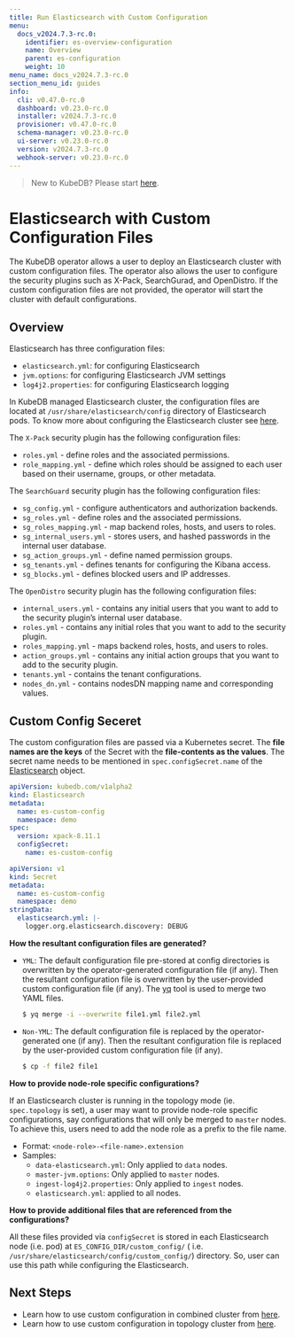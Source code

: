 ```yaml
---
title: Run Elasticsearch with Custom Configuration
menu:
  docs_v2024.7.3-rc.0:
    identifier: es-overview-configuration
    name: Overview
    parent: es-configuration
    weight: 10
menu_name: docs_v2024.7.3-rc.0
section_menu_id: guides
info:
  cli: v0.47.0-rc.0
  dashboard: v0.23.0-rc.0
  installer: v2024.7.3-rc.0
  provisioner: v0.47.0-rc.0
  schema-manager: v0.23.0-rc.0
  ui-server: v0.23.0-rc.0
  version: v2024.7.3-rc.0
  webhook-server: v0.23.0-rc.0
---
```


> New to KubeDB? Please start [here](/docs/v2024.7.3-rc.0/README).

# Elasticsearch with Custom Configuration Files

The KubeDB operator allows a user to deploy an Elasticsearch cluster with custom configuration files. The operator also allows the user to configure the security plugins such as X-Pack, SearchGurad, and OpenDistro. If the custom configuration files are not provided, the operator will start the cluster with default configurations.

## Overview

Elasticsearch has three configuration files:

- `elasticsearch.yml`: for configuring Elasticsearch
- `jvm.options`: for configuring Elasticsearch JVM settings
- `log4j2.properties`: for configuring Elasticsearch logging

In KubeDB managed Elasticsearch cluster, the configuration files are located at `/usr/share/elasticsearch/config` directory of Elasticsearch pods. To know more about configuring the Elasticsearch cluster see [here](https://www.elastic.co/guide/en/elasticsearch/reference/7.10/settings.html).

The `X-Pack` security plugin has the following configuration files:

- `roles.yml` - define roles and the associated permissions.
- `role_mapping.yml` - define which roles should be assigned to each user based on their username, groups, or other metadata.

The `SearchGuard` security plugin has the following configuration files:

- `sg_config.yml` - configure authenticators and authorization backends.
- `sg_roles.yml` - define roles and the associated permissions.
- `sg_roles_mapping.yml` - map backend roles, hosts, and users to roles.
- `sg_internal_users.yml` - stores users, and hashed passwords in the internal user database.
- `sg_action_groups.yml` - define named permission groups.
- `sg_tenants.yml` - defines tenants for configuring the Kibana access.
- `sg_blocks.yml` -  defines blocked users and IP addresses.

The `OpenDistro` security plugin has the following configuration files:

- `internal_users.yml` - contains any initial users that you want to add to the security plugin’s internal user database.
- `roles.yml` - contains any initial roles that you want to add to the security plugin.
- `roles_mapping.yml` - maps backend roles, hosts, and users to roles.
- `action_groups.yml` - contains any initial action groups that you want to add to the security plugin.
- `tenants.yml` - contains the tenant configurations.
- `nodes_dn.yml` - contains nodesDN mapping name and corresponding values.

## Custom Config Seceret

The custom configuration files are passed via a Kubernetes secret. The **file names are the keys** of the Secret with the **file-contents as the values**. The secret name needs to be mentioned in `spec.configSecret.name` of the [Elasticsearch](/docs/v2024.7.3-rc.0/guides/elasticsearch/concepts/elasticsearch/) object.

```yaml
apiVersion: kubedb.com/v1alpha2
kind: Elasticsearch
metadata:
  name: es-custom-config
  namespace: demo
spec:
  version: xpack-8.11.1
  configSecret:
    name: es-custom-config
```

```yaml
apiVersion: v1
kind: Secret
metadata:
  name: es-custom-config
  namespace: demo
stringData:
  elasticsearch.yml: |-
    logger.org.elasticsearch.discovery: DEBUG
```

**How the resultant configuration files are generated?**

- `YML`: The default configuration file pre-stored at config directories is overwritten by the operator-generated configuration file (if any). Then the resultant configuration file is overwritten by the user-provided custom configuration file (if any). The [yq](https://github.com/mikefarah/yq) tool is used to merge two YAML files.

  ```bash
  $ yq merge -i --overwrite file1.yml file2.yml
  ```

- `Non-YML`: The default configuration file is replaced by the operator-generated one (if any). Then the resultant configuration file is replaced by the user-provided custom configuration file (if any).

  ```bash
  $ cp -f file2 file1
  ```

**How to provide node-role specific configurations?**

If an Elasticsearch cluster is running in the topology mode (ie. `spec.topology` is set), a user may want to provide node-role specific configurations, say configurations that will only be merged to `master` nodes. To achieve this, users need to add the node role as a prefix to the file name.

- Format: `<node-role>-<file-name>.extension`
- Samples:
  - `data-elasticsearch.yml`: Only applied to `data` nodes.
  - `master-jvm.options`: Only applied to `master` nodes.
  - `ingest-log4j2.properties`: Only applied to `ingest` nodes.
  - `elasticsearch.yml`: applied to all nodes.

**How to provide additional files that are referenced from the configurations?**

All these files provided via `configSecret` is stored in each Elasticsearch node (i.e. pod) at `ES_CONFIG_DIR/custom_config/` ( i.e. `/usr/share/elasticsearch/config/custom_config/`) directory. So, user can use this path while configuring the Elasticsearch.

## Next Steps

- Learn how to use custom configuration in combined cluster from [here](/docs/v2024.7.3-rc.0/guides/elasticsearch/configuration/combined-cluster/).
- Learn how to use custom configuration in topology cluster from [here](/docs/v2024.7.3-rc.0/guides/elasticsearch/configuration/topology-cluster/).
